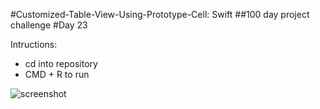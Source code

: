 #Customized-Table-View-Using-Prototype-Cell: Swift
##100 day project challenge
#Day 23

Intructions:
- cd into repository
- CMD + R to run


![screenshot](https://github.com/kennybatista/Customized-Table-View-Using-Prototype-Cell/blob/master/screenshot.png)
